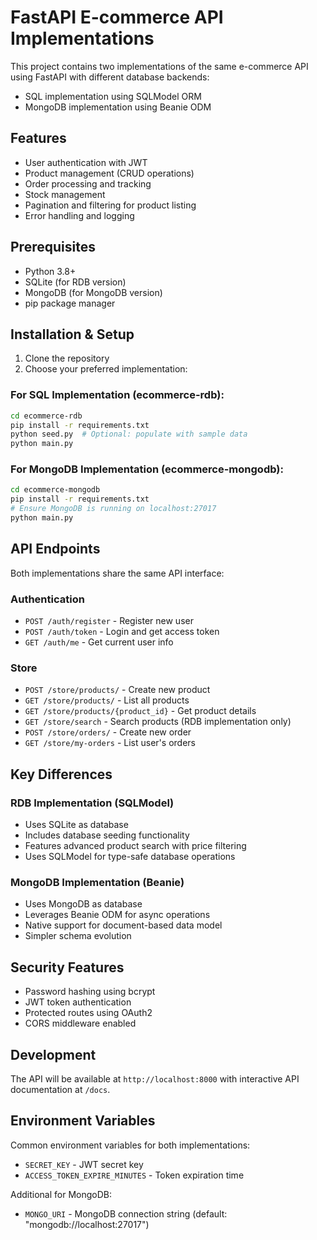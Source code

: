 # FastAPI E-commerce API Implementations

This project contains two implementations of the same e-commerce API using FastAPI with different database backends:
- SQL implementation using SQLModel ORM
- MongoDB implementation using Beanie ODM

## Features

- User authentication with JWT
- Product management (CRUD operations)
- Order processing and tracking
- Stock management
- Pagination and filtering for product listing
- Error handling and logging

## Prerequisites

- Python 3.8+
- SQLite (for RDB version)
- MongoDB (for MongoDB version)
- pip package manager

## Installation & Setup

1. Clone the repository
2. Choose your preferred implementation:

### For SQL Implementation (ecommerce-rdb):
```sh
cd ecommerce-rdb
pip install -r requirements.txt
python seed.py  # Optional: populate with sample data
python main.py
```

### For MongoDB Implementation (ecommerce-mongodb):
```sh
cd ecommerce-mongodb
pip install -r requirements.txt
# Ensure MongoDB is running on localhost:27017
python main.py
```

## API Endpoints

Both implementations share the same API interface:

### Authentication
- `POST /auth/register` - Register new user
- `POST /auth/token` - Login and get access token
- `GET /auth/me` - Get current user info

### Store
- `POST /store/products/` - Create new product
- `GET /store/products/` - List all products
- `GET /store/products/{product_id}` - Get product details
- `GET /store/search` - Search products (RDB implementation only)
- `POST /store/orders/` - Create new order
- `GET /store/my-orders` - List user's orders

## Key Differences

### RDB Implementation (SQLModel)
- Uses SQLite as database
- Includes database seeding functionality
- Features advanced product search with price filtering
- Uses SQLModel for type-safe database operations

### MongoDB Implementation (Beanie)
- Uses MongoDB as database
- Leverages Beanie ODM for async operations
- Native support for document-based data model
- Simpler schema evolution

## Security Features

- Password hashing using bcrypt
- JWT token authentication
- Protected routes using OAuth2
- CORS middleware enabled

## Development

The API will be available at `http://localhost:8000` with interactive API documentation at `/docs`.

## Environment Variables

Common environment variables for both implementations:
- `SECRET_KEY` - JWT secret key
- `ACCESS_TOKEN_EXPIRE_MINUTES` - Token expiration time

Additional for MongoDB:
- `MONGO_URI` - MongoDB connection string (default: "mongodb://localhost:27017")
